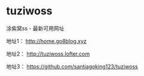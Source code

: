 # tuziwoss
涂紫窝ss - 最新可用网址

地址1： http://home.go8blog.xyz

地址2： http://tuziwoss.lofter.com

地址3： https://github.com/santiagoking123/tuziwoss

